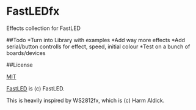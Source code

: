 # FastLEDfx

Effects collection for FastLED


##Todo
*Turn into Library with examples
*Add way more effects
*Add serial/button controlls for effect, speed, initial colour
*Test on a bunch of boards/devices


##License

[MIT](https://tldrlegal.com/license/mit-license)

[FastLED](https://github.com/FastLED/FastLED) is (c) FastLED.

This is heavily inspired by WS2812fx, which is (c) Harm Aldick. 
